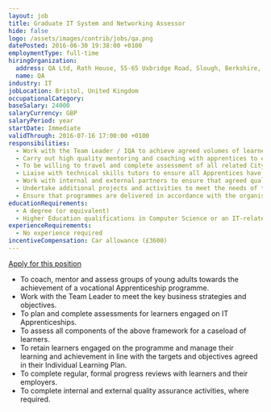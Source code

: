 ```yaml
---
layout: job
title: Graduate IT System and Networking Assessor
hide: false
logo: /assets/images/contrib/jobs/qa.png
datePosted: 2016-06-30 19:38:00 +0100
employmentType: full-time
hiringOrganization:
  address: QA Ltd, Rath House, 55-65 Uxbridge Road, Slough, Berkshire, SL1 1SG
  name: QA
industry: IT
jobLocation: Bristol, United Kingdom
occupationalCategory:
baseSalary: 24000
salaryCurrency: GBP
salaryPeriod: year
startDate: Immediate
validThrough: 2016-07-16 17:00:00 +0100
responsibilities:
  - Work with the Team Leader / IQA to achieve agreed volumes of learner achievement in line with the business strategy and plans.
  - Carry out high quality mentoring and coaching with apprentices to ensure City and Guilds units are completed within agreed timelines.
  - To be willing to travel and complete assessment of all related City and Guilds assignments.
  - Liaise with technical skills tutors to ensure all Apprentices have the required skills and knowledge to achieve the technical components of frameworks.
  - Work with internal and external partners to ensure that agreed quality standards are met.
  - Undertake additional projects and activities to meet the needs of the Apprenticeship team and learners as required.
  - Ensure that programmes are delivered in accordance with the organisations Equal Opportunities and Health and Safety Policies.
educationRequirements:
  - A degree (or equivalent)
  - Higher Education qualifications in Computer Science or an IT-related subject
experienceRequirements:
  - No experience required
incentiveCompensation: Car allowance (£3600)
---
```

[Apply for this position](mailto:marco.canonico@qa.com)

* To coach, mentor and assess groups of young adults towards the achievement of a vocational Apprenticeship programme.
* Work with the Team Leader to meet the key business strategies and objectives.
* To plan and complete assessments for learners engaged on IT Apprenticeships.
* To assess all components of the above framework for a caseload of learners.
* To retain learners engaged on the programme and manage their learning and achievement in line with the targets and objectives agreed in their Individual Learning Plan.
* To complete regular, formal progress reviews with learners and their employers.
* To complete internal and external quality assurance activities, where required.
